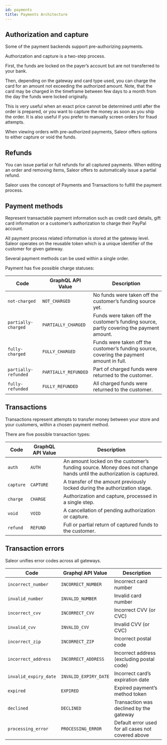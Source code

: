 ```yaml
---
id: payments
title: Payments Architecture
---
```


## Authorization and capture

Some of the payment backends support pre-authorizing payments.

Authorization and capture is a two-step process.

First, the funds are locked on the payer’s account but are not transferred to your bank.

Then, depending on the gateway and card type used, you can charge the card for an amount not exceeding the authorized amount. 
Note, that the card may be charged in the timeframe between few days to a month from the day the funds were locked originally.

This is very useful when an exact price cannot be determined until after the order is prepared, or you want to capture the money as soon as you ship the order. It is also useful if you prefer to manually screen orders for fraud attempts.

When viewing orders with pre-authorized payments, Saleor offers options to either capture or void the funds.


## Refunds

You can issue partial or full refunds for all captured payments. When editing an order and removing items, Saleor offers to automatically issue a partial refund.

Saleor uses the concept of Payments and Transactions to fulfill the payment process.


## Payment methods

Represent transactable payment information such as credit card details, gift card information or a customer’s authorization to charge their PayPal account.

All payment process related information is stored at the gateway level. Saleor operates on the reusable token which is a unique identifier of the customer for given gateway.

Several payment methods can be used within a single order.

Payment has five possible charge statuses:

| Code | GraphQL API Value | Description |
| --- | --- | --- |
| `not-charged` | `NOT_CHARGED` | No funds were taken off the customer’s funding source yet. |
| `partially-charged` | `PARTIALLY_CHARGED` | Funds were taken off the customer’s funding source, partly covering the payment amount. |
| `fully-charged` | `FULLY_CHARGED` | Funds were taken off the customer’s funding source, covering the payment amount in full. |
| `partially-refunded` | `PARTIALLY_REFUNDED` | Part of charged funds were returned to the customer. |
| `fully-refunded` | `FULLY_REFUNDED` | All charged funds were returned to the customer. |


## Transactions

Transactions represent attempts to transfer money between your store and your customers, within a chosen payment method.

There are five possible transaction types:

| Code | GraphQL API Value | Description |
| --- | --- | --- |
| `auth` | `AUTH` | An amount locked on the customer’s funding source. Money does not change hands until the authorization is captured. |
| `capture` | `CAPTURE` | A transfer of the amount previously locked during the authorization stage. |
| `charge` | `CHARGE` | Authorization and capture, processed in a single step. |
| `void` | `VOID` | A cancellation of pending authorization or capture. |
| `refund` | `REFUND` | Full or partial return of captured funds to the customer. |


## Transaction errors

Saleor unifies error codes across all gateways.

| Code | Graphql API Value | Description |
| --- | --- | --- |
| `incorrect_number` | `INCORRECT_NUMBER` | Incorrect card number |
| `invalid_number` | `INVALID_NUMBER` | Invalid card number |
| `incorrect_cvv` | `INCORRECT_CVV` | Incorrect CVV (or CVC) |
| `invalid_cvv` | `INVALID_CVV` | Invalid CVV (or CVC) |
| `incorrect_zip` | `INCORRECT_ZIP` | Incorrect postal code |
| `incorrect_address` | `INCORRECT_ADDRESS` | Incorrect address (excluding postal code) |
| `invalid_expiry_date` | `INVALID_EXPIRY_DATE` | Incorrect card’s expiration date |
| `expired` | `EXPIRED` | Expired payment’s method token |
| `declined` | `DECLINED` | Transaction was declined by the gateway |
| `processing_error` | `PROCESSING_ERROR` | Default error used for all cases not covered above |
